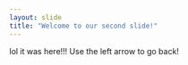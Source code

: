 ```yaml
---
layout: slide
title: "Welcome to our second slide!"
---
```

lol it was here!!!
Use the left arrow to go back!
